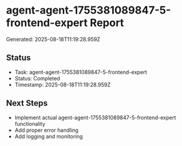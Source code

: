 # agent-agent-1755381089847-5-frontend-expert Report

Generated: 2025-08-18T11:19:28.959Z

## Status
- Task: agent-agent-1755381089847-5-frontend-expert
- Status: Completed
- Timestamp: 2025-08-18T11:19:28.959Z

## Next Steps
- Implement actual agent-agent-1755381089847-5-frontend-expert functionality
- Add proper error handling
- Add logging and monitoring
